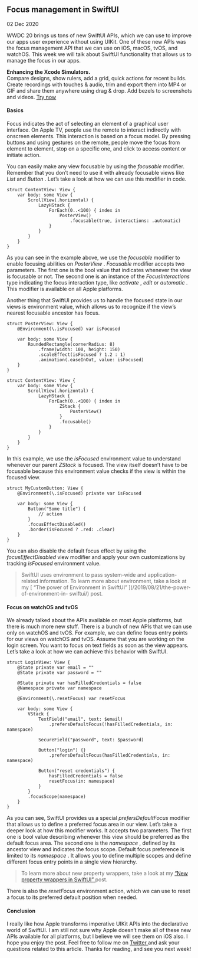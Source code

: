 ##  Focus management in SwiftUI

02 Dec 2020

WWDC 20 brings us tons of new SwiftUI APIs, which we can use to improve our
apps user experience without using UIKit. One of these new APIs was the focus
management API that we can use on iOS, macOS, tvOS, and watchOS. This week we
will talk about SwiftUI functionality that allows us to manage the focus in
our apps.

**Enhancing the Xcode Simulators.**  
Compare designs, show rulers, add a grid, quick actions for recent builds.
Create recordings with touches & audio, trim and export them into MP4 or GIF
and share them anywhere using drag & drop. Add bezels to screenshots and
videos. [ Try now ](https://gumroad.com/a/931293139/ftvbh)

####  Basics

Focus indicates the act of selecting an element of a graphical user interface.
On Apple TV, people use the remote to interact indirectly with onscreen
elements. This interaction is based on a focus model. By pressing buttons and
using gestures on the remote, people move the focus from element to element,
stop on a specific one, and click to access content or initiate action.

You can easily make any view focusable by using the _focusable_ modifier.
Remember that you don’t need to use it with already focusable views like
_List_ and _Button_ . Let’s take a look at how we can use this modifier in
code.

    
    
    struct ContentView: View {
        var body: some View {
            ScrollView(.horizontal) {
                LazyHStack {
                    ForEach(0..<100) { index in
                        PosterView()
                            .focusable(true, interactions: .automatic)
                    }
                }
            }
        }
    }
    

As you can see in the example above, we use the _focusable_ modifier to enable
focusing abilities on _PosterView_ . _Focusable_ modifier accepts two
parameters. The first one is the bool value that indicates whenever the view
is focusable or not. The second one is an instance of the _FocusInteractions_
type indicating the focus interaction type, like _activate_ , _edit_ or
_automatic_ . This modifier is available on all Apple platforms.

Another thing that SwiftUI provides us to handle the focused state in our
views is environment value, which allows us to recognize if the view’s nearest
focusable ancestor has focus.

    
    
    struct PosterView: View {
        @Environment(\.isFocused) var isFocused
    
        var body: some View {
            RoundedRectangle(cornerRadius: 8)
                .frame(width: 100, height: 150)
                .scaleEffect(isFocused ? 1.2 : 1)
                .animation(.easeInOut, value: isFocused)
        }
    }
    
    struct ContentView: View {
        var body: some View {
            ScrollView(.horizontal) {
                LazyHStack {
                    ForEach(0..<100) { index in
                        ZStack {
                            PosterView()
                        }
                        .focusable()
                    }
                }
            }
        }
    }
    

In this example, we use the _isFocused_ environment value to understand
whenever our parent _ZStack_ is focused. The view itself doesn’t have to be
focusable because this environment value checks if the view is within the
focused view.

    
    
    struct MyCustomButton: View {
        @Environment(\.isFocused) private var isFocused
        
        var body: some View {
            Button("Some title") {
                // action
            }
            .focusEffectDisabled()
            .border(isFocused ? .red: .clear)
        }
    }
    

You can also disable the default focus effect by using the
_focusEffectDisabled_ view modifier and apply your own customizations by
tracking _isFocused_ environment value.

> SwiftUI uses environment to pass system-wide and application-related
> information. To learn more about environment, take a look at my [ “The power
> of Environment in SwiftUI” ](/2019/08/21/the-power-of-environment-in-
> swiftui/) post.

####  Focus on watchOS and tvOS

We already talked about the APIs available on most Apple platforms, but there
is much more new stuff. There is a bunch of new APIs that we can use only on
watchOS and tvOS. For example, we can define focus entry points for our views
on watchOS and tvOS. Assume that you are working on the login screen. You want
to focus on text fields as soon as the view appears. Let’s take a look at how
we can achieve this behavior with SwiftUI.

    
    
    struct LoginView: View {
        @State private var email = ""
        @State private var password = ""
    
        @State private var hasFilledCredentials = false
        @Namespace private var namespace
    
        @Environment(\.resetFocus) var resetFocus
    
        var body: some View {
            VStack {
                TextField("email", text: $email)
                    .prefersDefaultFocus(!hasFilledCredentials, in: namespace)
    
                SecureField("password", text: $password)
    
                Button("login") {}
                    .prefersDefaultFocus(hasFilledCredentials, in: namespace)
    
                Button("reset credentials") {
                    hasFilledCredentials = false
                    resetFocus(in: namespace)
                }
            }
            .focusScope(namespace)
        }
    }
    

As you can see, SwiftUI provides us a special _prefersDefaultFocus_ modifier
that allows us to define a preferred focus area in our view. Let’s take a
deeper look at how this modifier works. It accepts two parameters. The first
one is bool value describing whenever this view should be preferred as the
default focus area. The second one is the _namespace_ , defined by its
ancestor view and indicates the focus scope. Default focus preference is
limited to its _namespace_ . It allows you to define multiple scopes and
define different focus entry points in a single view hierarchy.

> To learn more about new property wrappers, take a look at my [ “New property
> wrappers in SwiftUI” ](/2020/06/29/new-property-wrappers-in-swiftui/) post.

There is also the _resetFocus_ environment action, which we can use to reset a
focus to its preferred default position when needed.

####  Conclusion

I really like how Apple transforms imperative UIKit APIs into the declarative
world of SwiftUI. I am still not sure why Apple doesn’t make all of these new
APIs available for all platforms, but I believe we will see them on iOS also.
I hope you enjoy the post. Feel free to follow me on [ Twitter
](https://twitter.com/mecid) and ask your questions related to this article.
Thanks for reading, and see you next week!

